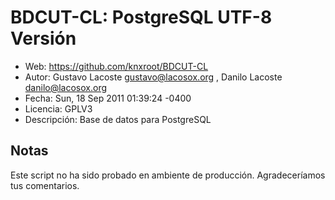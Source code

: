 # BDCUT-CL: PostgreSQL UTF-8 Versión

- Web:         https://github.com/knxroot/BDCUT-CL
- Autor:       Gustavo Lacoste <gustavo@lacosox.org> , Danilo Lacoste <danilo@lacosox.org>
- Fecha:       Sun, 18 Sep 2011 01:39:24 -0400
- Licencia:   GPLV3
- Descripción: Base de datos para PostgreSQL

## Notas

Este script no ha sido probado en ambiente de producción. Agradeceríamos tus comentarios. 

